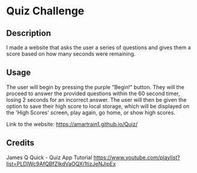 # Quiz Challenge

## Description

I made a website that asks the user a series of questions and gives them a score based on how many seconds were remaining.

## Usage

The user will begin by pressing the purple "Begin!" button. They will the proceed to answer the provided questions within the 60 second timer, losing 2 seconds for an incorrect answer. The user will then be given the option to save their high score to local storage, which will be displayed on the 'High Scores' screen, play again, go home, or show high scores.

Link to the website: https://amartrain1.github.io/Quiz/

## Credits
James Q Quick - Quiz App Tutorial
https://www.youtube.com/playlist?list=PLDlWc9AfQBfZIkdVaOQXi1tizJeNJipEx